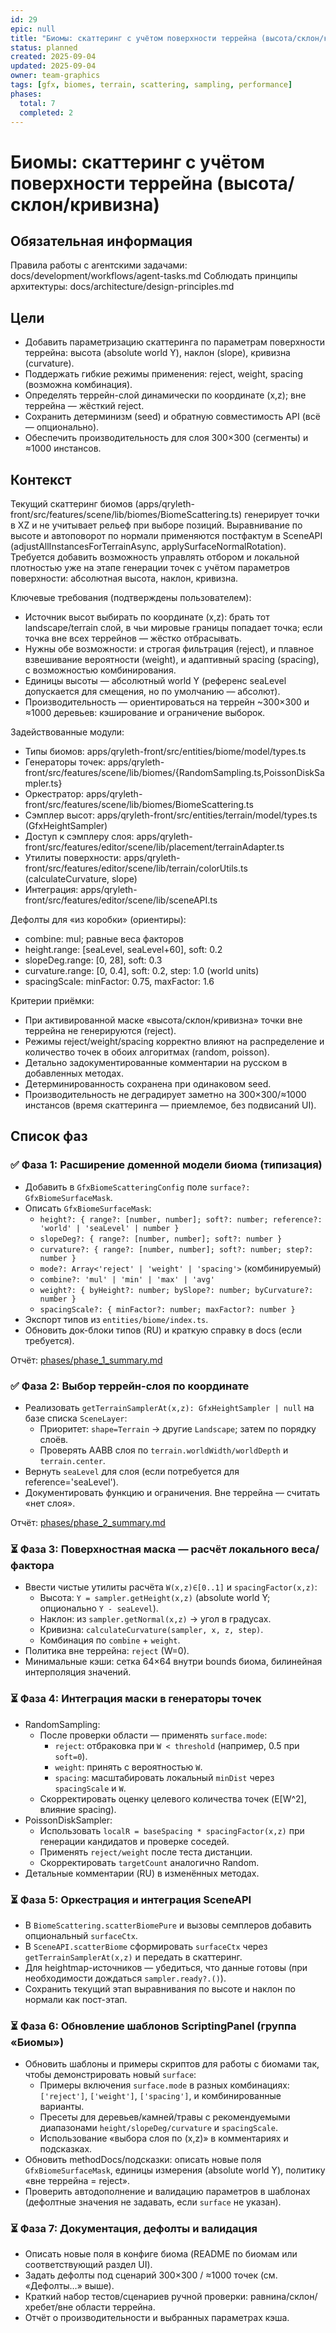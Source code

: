 ```yaml
---
id: 29
epic: null
title: "Биомы: скаттеринг с учётом поверхности террейна (высота/склон/кривизна)"
status: planned
created: 2025-09-04
updated: 2025-09-04
owner: team-graphics
tags: [gfx, biomes, terrain, scattering, sampling, performance]
phases:
  total: 7
  completed: 2
---
```


# Биомы: скаттеринг с учётом поверхности террейна (высота/склон/кривизна)

## Обязательная информация
Правила работы с агентскими задачами: docs/development/workflows/agent-tasks.md
Соблюдать принципы архитектуры: docs/architecture/design-principles.md

## Цели
- Добавить параметризацию скаттеринга по параметрам поверхности террейна: высота (absolute world Y), наклон (slope), кривизна (curvature).
- Поддержать гибкие режимы применения: reject, weight, spacing (возможна комбинация).
- Определять террейн-слой динамически по координате (x,z); вне террейна — жёсткий reject.
- Сохранить детерминизм (seed) и обратную совместимость API (всё — опционально).
- Обеспечить производительность для слоя 300×300 (сегменты) и ≈1000 инстансов.

## Контекст
Текущий скаттеринг биомов (apps/qryleth-front/src/features/scene/lib/biomes/BiomeScattering.ts) генерирует точки в XZ и не учитывает рельеф при выборе позиций. Выравнивание по высоте и автоповорот по нормали применяются постфактум в SceneAPI (adjustAllInstancesForTerrainAsync, applySurfaceNormalRotation). Требуется добавить возможность управлять отбором и локальной плотностью уже на этапе генерации точек с учётом параметров поверхности: абсолютная высота, наклон, кривизна.

Ключевые требования (подтверждены пользователем):
- Источник высот выбирать по координате (x,z): брать тот landscape/terrain слой, в чьи мировые границы попадает точка; если точка вне всех террейнов — жёстко отбрасывать.
- Нужны обе возможности: и строгая фильтрация (reject), и плавное взвешивание вероятности (weight), и адаптивный spacing (spacing), с возможностью комбинирования.
- Единицы высоты — абсолютный world Y (референс seaLevel допускается для смещения, но по умолчанию — абсолют).
- Производительность — ориентироваться на террейн ~300×300 и ≈1000 деревьев: кэширование и ограничение выборок.

Задействованные модули:
- Типы биомов: apps/qryleth-front/src/entities/biome/model/types.ts
- Генераторы точек: apps/qryleth-front/src/features/scene/lib/biomes/{RandomSampling.ts,PoissonDiskSampler.ts}
- Оркестратор: apps/qryleth-front/src/features/scene/lib/biomes/BiomeScattering.ts
- Сэмплер высот: apps/qryleth-front/src/entities/terrain/model/types.ts (GfxHeightSampler)
- Доступ к сэмплеру слоя: apps/qryleth-front/src/features/editor/scene/lib/placement/terrainAdapter.ts
- Утилиты поверхности: apps/qryleth-front/src/features/editor/scene/lib/terrain/colorUtils.ts (calculateCurvature, slope)
- Интеграция: apps/qryleth-front/src/features/editor/scene/lib/sceneAPI.ts

Дефолты для «из коробки» (ориентиры):
- combine: mul; равные веса факторов
- height.range: [seaLevel, seaLevel+60], soft: 0.2
- slopeDeg.range: [0, 28], soft: 0.3
- curvature.range: [0, 0.4], soft: 0.2, step: 1.0 (world units)
- spacingScale: minFactor: 0.75, maxFactor: 1.6

Критерии приёмки:
- При активированной маске «высота/склон/кривизна» точки вне террейна не генерируются (reject).
- Режимы reject/weight/spacing корректно влияют на распределение и количество точек в обоих алгоритмах (random, poisson).
- Детально задокументированные комментарии на русском в добавленных методах.
- Детерминированность сохранена при одинаковом seed.
- Производительность не деградирует заметно на 300×300/≈1000 инстансов (время скаттеринга — приемлемое, без подвисаний UI).

## Список фаз

### ✅ Фаза 1: Расширение доменной модели биома (типизация)
- Добавить в `GfxBiomeScatteringConfig` поле `surface?: GfxBiomeSurfaceMask`.
- Описать `GfxBiomeSurfaceMask`:
  - `height?: { range?: [number, number]; soft?: number; reference?: 'world' | 'seaLevel' | number }`
  - `slopeDeg?: { range?: [number, number]; soft?: number }`
  - `curvature?: { range?: [number, number]; soft?: number; step?: number }`
  - `mode?: Array<'reject' | 'weight' | 'spacing'>` (комбинируемый)
  - `combine?: 'mul' | 'min' | 'max' | 'avg'`
  - `weight?: { byHeight?: number; bySlope?: number; byCurvature?: number }`
  - `spacingScale?: { minFactor?: number; maxFactor?: number }`
- Экспорт типов из `entities/biome/index.ts`.
- Обновить док-блоки типов (RU) и краткую справку в docs (если требуется).

Отчёт: [phases/phase_1_summary.md](phases/phase_1_summary.md)

### ✅ Фаза 2: Выбор террейн-слоя по координате
- Реализовать `getTerrainSamplerAt(x,z): GfxHeightSampler | null` на базе списка `SceneLayer`:
  - Приоритет: `shape=Terrain` → другие `Landscape`; затем по порядку слоёв.
  - Проверять AABB слоя по `terrain.worldWidth/worldDepth` и `terrain.center`.
- Вернуть `seaLevel` для слоя (если потребуется для reference='seaLevel').
- Документировать функцию и ограничения. Вне террейна — считать «нет слоя».

Отчёт: [phases/phase_2_summary.md](phases/phase_2_summary.md)

### ⏳ Фаза 3: Поверхностная маска — расчёт локального веса/фактора
- Ввести чистые утилиты расчёта `W(x,z)∈[0..1]` и `spacingFactor(x,z)`:
  - Высота: `Y = sampler.getHeight(x,z)` (absolute world Y; опционально `Y - seaLevel`).
  - Наклон: из `sampler.getNormal(x,z)` → угол в градусах.
  - Кривизна: `calculateCurvature(sampler, x, z, step)`.
  - Комбинация по `combine` + `weight`.
- Политика вне террейна: `reject` (W=0).
- Минимальные кэши: сетка 64×64 внутри bounds биома, билинейная интерполяция значений.

### ⏳ Фаза 4: Интеграция маски в генераторы точек
- RandomSampling:
  - После проверки области — применять `surface.mode`:
    - `reject`: отбраковка при `W < threshold` (например, 0.5 при `soft=0`).
    - `weight`: принять с вероятностью `W`.
    - `spacing`: масштабировать локальный `minDist` через `spacingScale` и `W`.
  - Скорректировать оценку целевого количества точек (E[W^2], влияние spacing).
- PoissonDiskSampler:
  - Использовать `localR = baseSpacing * spacingFactor(x,z)` при генерации кандидатов и проверке соседей.
  - Применять `reject/weight` после теста дистанции.
  - Скорректировать `targetCount` аналогично Random.
- Детальные комментарии (RU) в изменённых методах.

### ⏳ Фаза 5: Оркестрация и интеграция SceneAPI
- В `BiomeScattering.scatterBiomePure` и вызовы семплеров добавить опциональный `surfaceCtx`.
- В `SceneAPI.scatterBiome` сформировать `surfaceCtx` через `getTerrainSamplerAt(x,z)` и передать в скаттеринг.
- Для heightmap-источников — убедиться, что данные готовы (при необходимости дождаться `sampler.ready?.()`).
- Сохранить текущий этап выравнивания по высоте и наклон по нормали как пост-этап.

### ⏳ Фаза 6: Обновление шаблонов ScriptingPanel (группа «Биомы»)
- Обновить шаблоны и примеры скриптов для работы с биомами так, чтобы демонстрировать новый `surface`:
  - Примеры включения `surface.mode` в разных комбинациях: `['reject']`, `['weight']`, `['spacing']`, и комбинированные варианты.
  - Пресеты для деревьев/камней/травы с рекомендуемыми диапазонами `height/slopeDeg/curvature` и `spacingScale`.
  - Использование «выбора слоя по (x,z)» в комментариях и подсказках.
- Обновить methodDocs/подсказки: описать новые поля `GfxBiomeSurfaceMask`, единицы измерения (absolute world Y), политику «вне террейна = reject».
- Проверить автодополнение и валидацию параметров в шаблонах (дефолтные значения не задавать, если `surface` не указан).

### ⏳ Фаза 7: Документация, дефолты и валидация
- Описать новые поля в конфиге биома (README по биомам или соответствующий раздел UI).
- Задать дефолты под сценарий 300×300 / ≈1000 точек (см. «Дефолты…» выше).
- Краткий набор тестов/сценариев ручной проверки: равнина/склон/хребет/вне области террейна.
- Отчёт о производительности и выбранных параметрах кэша.
